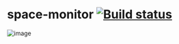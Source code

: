 # space-monitor [![Build status](https://ci.appveyor.com/api/projects/status/0vfl7xxqunj6f24h?svg=true)](https://ci.appveyor.com/project/phplego/space-monitor)

![image](https://user-images.githubusercontent.com/3162688/188743903-e60fdb1c-cc4a-4df3-9c2d-2dcdff2ce4e3.png)
